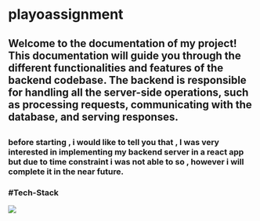# playoassignment
<h2>
Welcome to the documentation of my project! This documentation will guide you through the different functionalities and features of the backend codebase. The backend is responsible for handling all the server-side operations, such as processing requests, communicating with the database, and serving responses.
<h2>
<h3>before starting , i would like to tell you that , I was very interested in implementing my backend server in a react app but due to time constraint i was not able to so , however i will complete it in the near future.<h3>

#Tech-Stack
  <div>  
  <img src = "https://img.shields.io/badge/mongodb-FF0000?style=for-the-badge&logo=mongodb&logoColor=green" />
  </div>  

